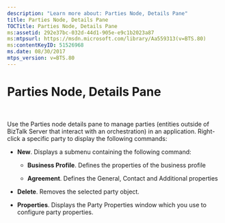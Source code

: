 ```yaml
---
description: "Learn more about: Parties Node, Details Pane"
title: Parties Node, Details Pane
TOCTitle: Parties Node, Details Pane
ms:assetid: 292e37bc-032d-44d1-905e-e9c1b2023a87
ms:mtpsurl: https://msdn.microsoft.com/library/Aa559313(v=BTS.80)
ms:contentKeyID: 51526968
ms.date: 08/30/2017
mtps_version: v=BTS.80
---
```


# Parties Node, Details Pane

 

Use the Parties node details pane to manage parties (entities outside of BizTalk Server that interact with an orchestration) in an application. Right-click a specific party to display the following commands:

  - **New**. Displays a submenu containing the following command:
    
      - **Business Profile**. Defines the properties of the business profile
    
      - **Agreement**. Defines the General, Contact and Additional properties

  - **Delete**. Removes the selected party object.

  - **Properties**. Displays the Party Properties window which you use to configure party properties.

